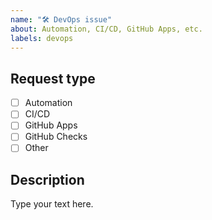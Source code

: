```yaml
---
name: "🛠️ DevOps issue"
about: Automation, CI/CD, GitHub Apps, etc.
labels: devops
---
```


## Request type

- [ ] Automation
- [ ] CI/CD
- [ ] GitHub Apps
- [ ] GitHub Checks
- [ ] Other

## Description
<!-- Please, describedetails of your request. -->

Type your text here.
